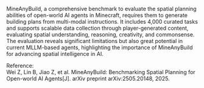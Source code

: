 MineAnyBuild, a comprehensive benchmark to evaluate the
spatial planning abilities of open-world AI agents in Minecraft, requires
them to generate building plans from multi-modal instructions. It includes
4,000 curated tasks and supports scalable data collection through
player-generated content, evaluating spatial understanding, reasoning,
creativity, and commonsense. The evaluation reveals significant limitations
but also great potential in current MLLM-based agents, highlighting the
importance of MineAnyBuild for advancing spatial intelligence in AI.

<div class="text-caption">

Reference:<br>
Wei Z, Lin B, Jiao Z, et al. MineAnyBuild: Benchmarking Spatial Planning for Open-world AI Agents[J]. arXiv preprint arXiv:2505.20148, 2025.

</div>
